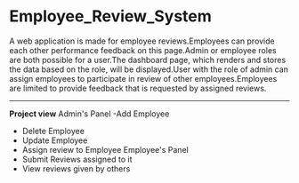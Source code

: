 # Employee_Review_System
A web application is made for employee reviews.Employees can provide each other performance feedback on this page.Admin or employee roles are both possible for a user.The dashboard page, which renders and stores the data based on the role, will be displayed.User with the role of admin can assign employees to participate in review of other employees.Employees are limited to provide feedback that is requested by assigned reviews.
_______________________________________________________________________________________________________________________________________________________________________________________________________________________

**Project view**
Admin's Panel
  -Add Employee
  * Delete Employee
  * Update Employee
  * Assign review to Employee
Employee's Panel
  * Submit Reviews assigned to it
  * View reviews given by others
  

